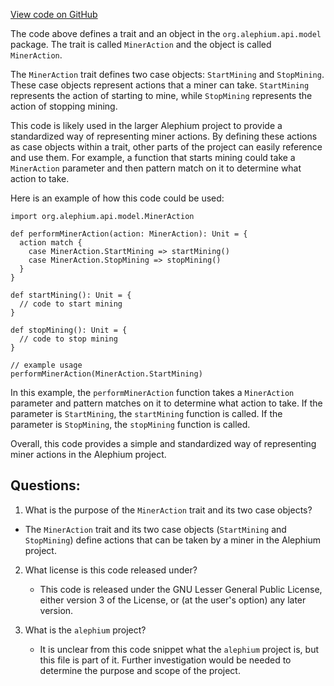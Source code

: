 [View code on GitHub](https://github.com/alephium/alephium/blob/master/api/src/main/scala/org/alephium/api/model/MinerAction.scala)

The code above defines a trait and an object in the `org.alephium.api.model` package. The trait is called `MinerAction` and the object is called `MinerAction`. 

The `MinerAction` trait defines two case objects: `StartMining` and `StopMining`. These case objects represent actions that a miner can take. `StartMining` represents the action of starting to mine, while `StopMining` represents the action of stopping mining. 

This code is likely used in the larger Alephium project to provide a standardized way of representing miner actions. By defining these actions as case objects within a trait, other parts of the project can easily reference and use them. For example, a function that starts mining could take a `MinerAction` parameter and then pattern match on it to determine what action to take. 

Here is an example of how this code could be used:

```
import org.alephium.api.model.MinerAction

def performMinerAction(action: MinerAction): Unit = {
  action match {
    case MinerAction.StartMining => startMining()
    case MinerAction.StopMining => stopMining()
  }
}

def startMining(): Unit = {
  // code to start mining
}

def stopMining(): Unit = {
  // code to stop mining
}

// example usage
performMinerAction(MinerAction.StartMining)
```

In this example, the `performMinerAction` function takes a `MinerAction` parameter and pattern matches on it to determine what action to take. If the parameter is `StartMining`, the `startMining` function is called. If the parameter is `StopMining`, the `stopMining` function is called. 

Overall, this code provides a simple and standardized way of representing miner actions in the Alephium project.
## Questions: 
 1. What is the purpose of the `MinerAction` trait and its two case objects?
   - The `MinerAction` trait and its two case objects (`StartMining` and `StopMining`) define actions that can be taken by a miner in the Alephium project.
   
2. What license is this code released under?
   - This code is released under the GNU Lesser General Public License, either version 3 of the License, or (at the user's option) any later version.
   
3. What is the `alephium` project?
   - It is unclear from this code snippet what the `alephium` project is, but this file is part of it. Further investigation would be needed to determine the purpose and scope of the project.